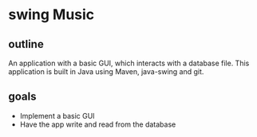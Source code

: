 # swing Music

## outline

An application with a basic GUI, which interacts with a database file.
This application is built in Java using Maven, java-swing and git.

## goals

- Implement a basic GUI
- Have the app write and read from the database

